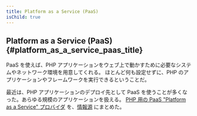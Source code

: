 ```yaml
---
title: Platform as a Service (PaaS)
isChild: true
---
```


## Platform as a Service (PaaS)  {#platform_as_a_service_paas_title}

PaaS を使えば、PHP アプリケーションをウェブ上で動かすために必要なシステムやネットワーク環境を用意してくれる。
ほとんど何も設定せずに、PHP のアプリケーションやフレームワークを実行できるということだ。

最近は、PHP アプリケーションのデプロイ先として PaaS を使うことが多くなった。あらゆる規模のアプリケーションを扱える。
[PHP 用の PaaS "Platform as a Service" プロバイダ](#php_paas_providers) を、[情報源](#resources)
にまとめた。
